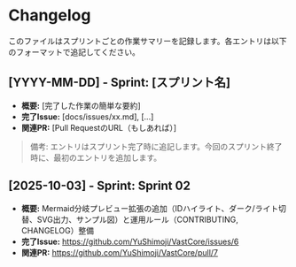 # Changelog

このファイルはスプリントごとの作業サマリーを記録します。各エントリは以下のフォーマットで追記してください。

## [YYYY-MM-DD] - Sprint: [スプリント名]

* **概要:** [完了した作業の簡単な要約]
* **完了Issue:** [docs/issues/xx.md], [...]
* **関連PR:** [Pull RequestのURL（もしあれば）]

> 備考: エントリはスプリント完了時に追記します。今回のスプリント終了時に、最初のエントリを追加します。

## [2025-10-03] - Sprint: Sprint 02

* **概要:** Mermaid分岐プレビュー拡張の追加（IDハイライト、ダーク/ライト切替、SVG出力、サンプル図）と運用ルール（CONTRIBUTING, CHANGELOG）整備
* **完了Issue:** <https://github.com/YuShimoji/VastCore/issues/6>
* **関連PR:** <https://github.com/YuShimoji/VastCore/pull/7>
